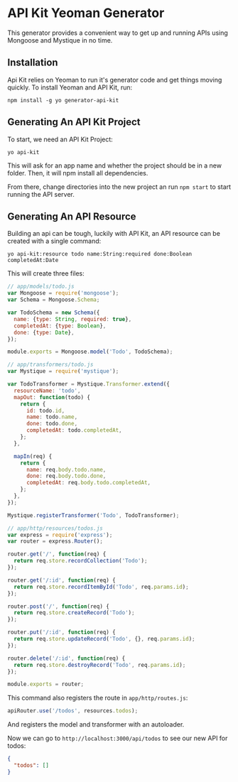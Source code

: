 # API Kit Yeoman Generator

This generator provides a convenient way to get up and running APIs using Mongoose and Mystique in no time.

## Installation

Api Kit relies on Yeoman to run it's generator code and get things moving quickly.
To install Yeoman and API Kit, run:

```shell
npm install -g yo generator-api-kit
```

## Generating An API Kit Project

To start, we need an API Kit Project:

```shell
yo api-kit
```

This will ask for an app name and whether the project should be in a new folder.
Then, it will npm install all dependencies.

From there, change directories into the new project an run `npm start` to start running the API server.

## Generating An API Resource

Building an api can be tough, luckily with API Kit, an API resource can be created with a single command:

```shell
yo api-kit:resource todo name:String:required done:Boolean completedAt:Date
```

This will create three files:

```js
// app/models/todo.js
var Mongoose = require('mongoose');
var Schema = Mongoose.Schema;

var TodoSchema = new Schema({
  name: {type: String, required: true},
  completedAt: {type: Boolean},
  done: {type: Date},
});

module.exports = Mongoose.model('Todo', TodoSchema);
```

```js
// app/transformers/todo.js
var Mystique = require('mystique');

var TodoTransformer = Mystique.Transformer.extend({
  resourceName: 'todo',
  mapOut: function(todo) {
    return {
      id: todo.id,
      name: todo.name,
      done: todo.done,
      completedAt: todo.completedAt,
    };
  },

  mapIn(req) {
    return {
      name: req.body.todo.name,
      done: req.body.todo.done,
      completedAt: req.body.todo.completedAt,
    };
  },
});

Mystique.registerTransformer('Todo', TodoTransformer);
```

```js
// app/http/resources/todos.js
var express = require('express');
var router = express.Router();

router.get('/', function(req) {
  return req.store.recordCollection('Todo');
});

router.get('/:id', function(req) {
  return req.store.recordItemById('Todo', req.params.id);
});

router.post('/', function(req) {
  return req.store.createRecord('Todo');
});

router.put('/:id', function(req) {
  return req.store.updateRecord('Todo', {}, req.params.id);
});

router.delete('/:id', function(req) {
  return req.store.destroyRecord('Todo', req.params.id);
});

module.exports = router;
```

This command also registers the route in `app/http/routes.js`:

```js
apiRouter.use('/todos', resources.todos);
```

And registers the model and transformer with an autoloader.

Now we can go to `http://localhost:3000/api/todos` to see our new API for todos:

```json
{
  "todos": []
}
```
